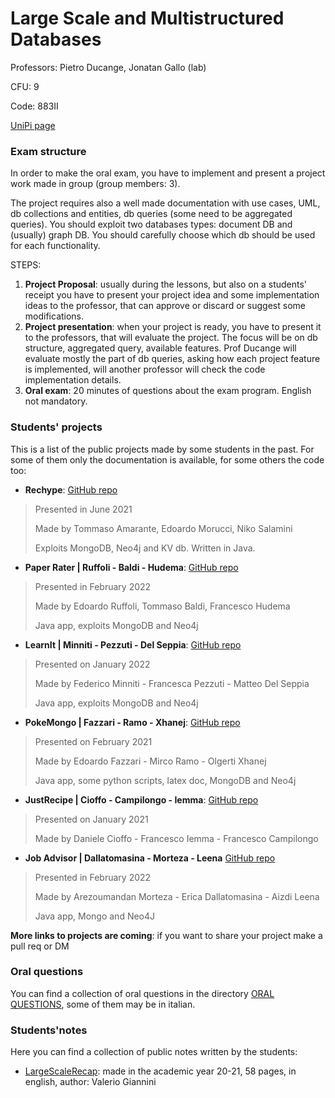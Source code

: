 # Large Scale and Multistructured Databases

Professors: Pietro Ducange, Jonatan Gallo (lab)

CFU: 9

Code: 883II

[UniPi page](https://esami.unipi.it/esami2/programma.php?pg=ects&c=44161)

### Exam structure

In order to make the oral exam, you have to implement and present a project work made in group (group members: 3).

The project requires also a well made documentation with use cases, UML, db collections and entities, db queries (some need to be aggregated queries). 
You should exploit two databases types: document DB and (usually) graph DB. You should carefully choose which db should be used for each functionality.

STEPS:
1. **Project Proposal**: usually during the lessons, but also on a students' receipt you have to present your project idea and some implementation ideas to the professor, that can approve or discard or suggest some modifications.
2. **Project presentation**: when your project is ready, you have to present it to the professors, that will evaluate the project. The focus will be on db structure, aggregated query, available features. Prof Ducange will evaluate mostly the part of db queries, asking how each project feature is implemented, will another professor will check the code implementation details.
3. **Oral exam**: 20 minutes of questions about the exam program. English not mandatory.

### Students' projects

This is a list of the public projects made by some students in the past. For some of them only the documentation is available, for some others the code too:
- **Rechype**: [GitHub repo](https://github.com/TommyTheHuman/Rechype)
>Presented in June 2021
>
>Made by Tommaso Amarante, Edoardo Morucci, Niko Salamini
>
>Exploits MongoDB, Neo4j and KV db. Written in Java.
- **Paper Rater | Ruffoli - Baldi - Hudema**: [GitHub repo](https://github.com/edoardoruffoli/PaperRater)
>Presented in February 2022
>
>Made by Edoardo Ruffoli, Tommaso Baldi, Francesco Hudema
>
>Java app, exploits MongoDB and Neo4j
- **LearnIt | Minniti - Pezzuti - Del Seppia**: [GitHub repo](https://github.com/federicominniti/LearnIt)
>Presented on January 2022
>
>Made by Federico Minniti - Francesca Pezzuti - Matteo Del Seppia
>
>Java app, exploits MongoDB and Neo4j
- **PokeMongo | Fazzari - Ramo - Xhanej**: [GitHub repo](https://github.com/edofazza/pokeMongo)
>Presented on February 2021
>
>Made by Edoardo Fazzari - Mirco Ramo - Olgerti Xhanej
>
>Java app, some python scripts, latex doc, MongoDB and Neo4j
- **JustRecipe | Cioffo - Campilongo - Iemma**: [GitHub repo](https://github.com/danielecioffo/JustRecipe)
>Presented on January 2021
>
>Made by Daniele Cioffo - Francesco Iemma - Francesco Campilongo
>
- **Job Advisor | Dallatomasina - Morteza - Leena** [GitHub repo](https://github.com/morarez/Job-Advisor)
>Presented in February 2022
>
>Made by Arezoumandan Morteza - Erica Dallatomasina - Aizdi Leena
>
>Java app, Mongo and Neo4J

**More links to projects are coming**: if you want to share your project make a pull req or DM


### Oral questions

You can find a collection of oral questions in the directory [ORAL QUESTIONS](oral-questions), some of them may be in italian.


### Students'notes

Here you can find a collection of public notes written by the students:

- [LargeScaleRecap](LargeScaleRecap_20-21_Valerio-Giannini.pdf): made in the academic year 20-21, 58 pages, in english, author: Valerio Giannini